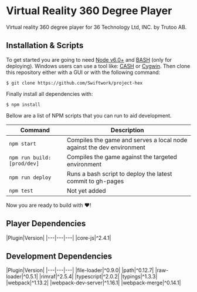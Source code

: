 # Virtual Reality 360 Degree Player
Virtual reality 360 degree player for 36 Technology Ltd, INC. by Trutoo AB.

## Installation & Scripts
To get started you are going to need [Node v6.0+](https://nodejs.org/en/) and [BASH](https://en.wikipedia.org/wiki/Bash_(Unix_shell)) (only for deploying). Windows users can use a tool like: [CASH](https://github.com/dthree/cash) or [Cygwin](https://www.cygwin.com/). Then clone this repository either with a GUI or with the following command:

  `$ git clone https://github.com/Swiftwork/project-hex`

Finally install all dependencies with:

  `$ npm install`

Bellow are a list of NPM scripts that you can run to aid development.

|Command|Description|
|---|---|
|`npm start`|Compiles the game and serves a local node against the dev environment|
|`npm run build:[prod/dev]`|Compiles the game against the targeted environment|
|`npm run deploy`|Runs a bash script to deploy the latest commit to gh-pages|
|`npm test`|Not yet added|

Now you are ready to build with ❤!

<!--
## Folder Structure
This is the general structure with a few files omitted for clarity's sake.

  360-vr-player/
  ├─── build/
  │    ├─── public/
  │    │    ├─── assets/
  │    │    │    ├─── debug/         Temp folder for hot reload files
  │    │    │    └─── *.*            All assets requested through require/import
  │    │    │
  │    │    ├─── main.js             JS entry point for browsers
  │    │    └─── main.css            CSS entry point for browsers (production only)
  │    │   
  │    ├─── assets.json              References to files hash id based on file name
  │    └─── server.js                Main express server compiled
-->

## Player Dependencies

|Plugin|Version|
|---|---|---|
|core-js|^2.4.1|

## Development Dependencies

|Plugin|Version|
|---|---|---|
|file-loader|^0.9.0|
|path|^0.12.7|
|raw-loader|^0.5.1|
|rimraf|^2.5.4|
|typescript|^2.0.2|
|typings|^1.3.3|
|webpack|^1.13.2|
|webpack-dev-server|^1.16.1|
|webpack-merge|^0.14.1|